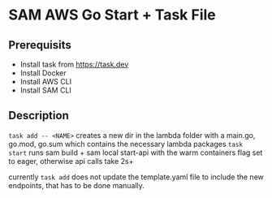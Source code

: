 # SAM AWS Go Start + Task File

## Prerequisits

- Install task from https://task.dev
- Install Docker
- Install AWS CLI
- Install SAM CLI

## Description

`task add -- <NAME>` creates a new dir in the lambda folder with a main.go, go.mod, go.sum which contains the necessary lambda packages
`task start` runs sam build + sam local start-api with the warm containers flag set to eager, otherwise api calls take 2s+

currently `task add` does not update the template.yaml file to include the new endpoints, that has to be done manually.
